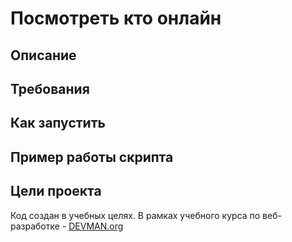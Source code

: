 # Посмотреть кто онлайн

## Описание

## Требования

## Как запустить

## Пример работы скрипта


## Цели проекта

Код создан в учебных целях. В рамках учебного курса по веб-разработке - [DEVMAN.org](https://devman.org)
